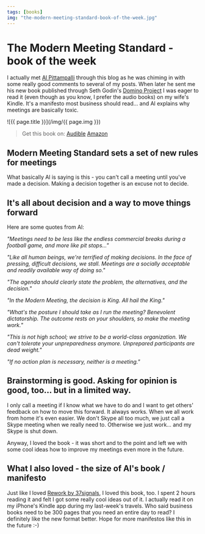 ```yaml
---
tags: [books]
img: "the-modern-meeting-standard-book-of-the-week.jpg"
---
```


# The Modern Meeting Standard - book of the week


I actually met [Al Pittampalli](http://twitter.com/pittampalli) through this blog as he was chiming in with some really good comments to several of my posts. When later he sent me his new book published through Seth Godin's [Domino Project](http://www.thedominoproject.com/) I was eager to read it (even though as you know, I prefer the audio books) on my wife's Kindle. It's a manifesto most business should read… and Al explains why meetings are basically toxic.

<!--More-->

![{{ page.title }}](/img/{{ page.img }})

> Get this book on: [Audible](https://www.audible.com/pd/B005E1GA8G?tag=sliwinski-20) [Amazon](https://www.amazon.com/dp/159184827X?tag=sliwinski-20)

## Modern Meeting Standard sets a set of new rules for meetings

What basically Al is saying is this - you can't call a meeting until you've made a decision. Making a decision together is an excuse not to decide.

## It's all about decision and a way to move things forward

Here are some quotes from Al:

_"Meetings need to be less like the endless commercial breaks during a football game, and more like pit stops…"_

_"Like all human beings, we're terrified of making decisions. In the face of pressing, difficult decisions, we stall. Meetings are a socially acceptable and readily available way of doing so."_

_"The agenda should clearly state the problem, the alternatives, and the decision."_

_"In the Modern Meeting, the decision is King. All hail the King."_

_"What's the posture I should take as I run the meeting? Benevolent dictatorship. The outcome rests on your shoulders, so make the meeting work."_

_"This is not high school; we strive to be a world-class organization. We can't tolerate your unpreparedness anymore. Unprepared participants are dead weight."_

_"If no action plan is necessary, neither is a meeting."_

## Brainstorming is good. Asking for opinion is good, too… but in a limited way.

I only call a meeting if I know what we have to do and I want to get others' feedback on how to move this forward. It always works. When we all work from home it's even easier. We don't Skype all too much, we just call a Skype meeting when we really need to. Otherwise we just work… and my Skype is shut down.

Anyway, I loved the book - it was short and to the point and left we with some cool ideas how to improve my meetings even more in the future.

## What I also loved - the size of Al's book / manifesto

Just like I loved [Rework by 37signals](http://michaelnozbe.com/review-of-37signals-cookbook-called-rework-ge), I loved this book, too. I spent 2 hours reading it and felt I got some really cool ideas out of it. I actually read it on my iPhone's Kindle app during my last-week's travels. Who said business books need to be 300 pages that you need an entire day to read? I definitely like the new format better. Hope for more manifestos like this in the future :-)

  
  
  
 

  



[n]: https://michael.gratis/nozbe